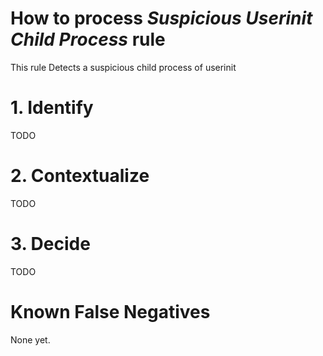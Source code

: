 # How to process *Suspicious Userinit Child Process* rule
This rule Detects a suspicious child process of userinit

# 1. Identify
TODO

# 2. Contextualize
TODO

# 3. Decide
TODO

# Known False Negatives
None yet.
